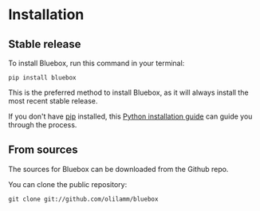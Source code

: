# Installation

## Stable release

To install Bluebox, run this command in your terminal:

```
pip install bluebox
```

This is the preferred method to install Bluebox, as it will always install the most recent stable release.

If you don't have [pip](https://pip.pypa.io) installed, this [Python installation guide](http://docs.python-guide.org/en/latest/starting/installation/) can guide you through the process.

## From sources

The sources for Bluebox can be downloaded from the Github repo.

You can clone the public repository:

```
git clone git://github.com/olilamm/bluebox
```
